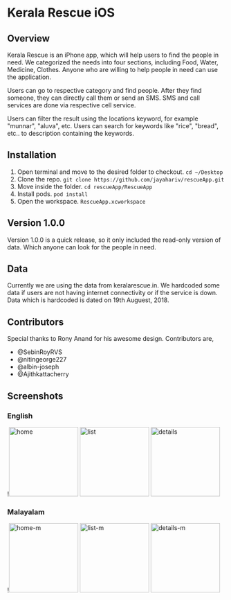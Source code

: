 # Kerala Rescue iOS

## Overview
Kerala Rescue is an iPhone app, which will help users to find the people in need. We categorized the needs into four sections, including Food, Water, Medicine, Clothes. Anyone who are willing to help people in need can use the application. 

Users can go to respective category and find people. After they find someone, they can directly call them or send an SMS. SMS and call services are done via respective cell service. 

Users can filter the result using the locations keyword, for example "munnar", "aluva", etc. Users can search for keywords like "rice", "bread", etc.. to description containing the keywords.

## Installation
1. Open terminal and move to the desired folder to checkout. `cd ~/Desktop`
2. Clone the repo. `git clone https://github.com/jayahariv/rescueApp.git`
3. Move inside the folder. `cd rescueApp/RescueApp`
4. Install pods. `pod install`
5. Open the workspace. `RescueApp.xcworkspace`


## Version 1.0.0
Version 1.0.0 is a quick release, so it only included the read-only version of data. Which anyone can look for the people in need. 

## Data 
Currently we are using the data from keralarescue.in. We hardcoded some data if users are not having internet connectivity or if the service is down. Data which is hardcoded is dated on 19th Auguest, 2018. 

## Contributors
Special thanks to Rony Anand for his awesome design. Contributors are, 
- @SebinRoyRVS
- @nitingeorge227
- @albin-joseph 
- @Ajithkattacherry

## Screenshots
### English
!<img width="160" alt="home" src="https://user-images.githubusercontent.com/10448770/44382102-70578b00-a4c8-11e8-94cf-4265278739b1.png">
<img width="160" alt="list" src="https://user-images.githubusercontent.com/10448770/44382600-6d5d9a00-a4ca-11e8-9180-e076a5e572e9.png">
<img width="160" alt="details" src="https://user-images.githubusercontent.com/10448770/44383237-e6f68780-a4cc-11e8-92ab-a82a2f69af40.png">
### Malayalam
!<img width="160" alt="home-m" src="https://user-images.githubusercontent.com/10448770/44382566-47d09080-a4ca-11e8-8797-0ae8dc8eea9e.png">
<img width="160" alt="list-m" src="https://user-images.githubusercontent.com/10448770/44382567-47d09080-a4ca-11e8-9c62-7024ef01513a.png">
<img width="160" alt="details-m" src="https://user-images.githubusercontent.com/10448770/44384370-d34d2000-a4d0-11e8-9add-e756d9a70261.png">
